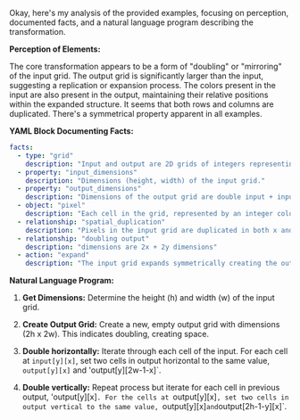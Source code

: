 Okay, here's my analysis of the provided examples, focusing on perception, documented facts, and a natural language program describing the transformation.

**Perception of Elements:**

The core transformation appears to be a form of "doubling" or "mirroring" of the input grid. The output grid is significantly larger than the input, suggesting a replication or expansion process. The colors present in the input are also present in the output, maintaining their relative positions within the expanded structure. It seems that both rows and columns are duplicated. There's a symmetrical property apparent in all examples.

**YAML Block Documenting Facts:**


```yaml
facts:
  - type: "grid"
    description: "Input and output are 2D grids of integers representing colors."
  - property: "input_dimensions"
    description: "Dimensions (height, width) of the input grid."
  - property: "output_dimensions"
    description: "Dimensions of the output grid are double input + input."
  - object: "pixel"
    description: "Each cell in the grid, represented by an integer color code."
  - relationship: "spatial_duplication"
    description: "Pixels in the input grid are duplicated in both x and y dimensions in output"
  - relationship: "doubling output"
    description: "dimensions are 2x + 2y dimensions"
  - action: "expand"
    description: "The input grid expands symmetrically creating the output."

```


**Natural Language Program:**

1.  **Get Dimensions:** Determine the height (h) and width (w) of the input grid.

2.  **Create Output Grid:** Create a new, empty output grid with dimensions (2h x 2w). This indicates doubling, creating space.

3.  **Double horizontally:** Iterate through each cell of the input. For each cell at `input[y][x]`, set two cells in output horizontal to the same value, `output[y][x]` and 'output[y][2w-1-x]`.

4.  **Double vertically:** Repeat process but iterate for each cell in previous output, 'output[y][x]`. For the cells at `output[y][x]`, set two cells in output vertical to the same value, `output[y][x]` and `output[2h-1-y][x]`.
